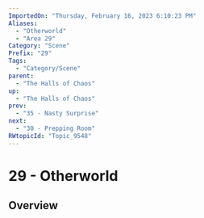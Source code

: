```yaml
---
ImportedOn: "Thursday, February 16, 2023 6:10:23 PM"
Aliases:
  - "Otherworld"
  - "Area 29"
Category: "Scene"
Prefix: "29"
Tags:
  - "Category/Scene"
parent:
  - "The Halls of Chaos"
up:
  - "The Halls of Chaos"
prev:
  - "35 - Nasty Surprise"
next:
  - "30 - Prepping Room"
RWtopicId: "Topic_9548"
---
```

# 29 - Otherworld
## Overview
